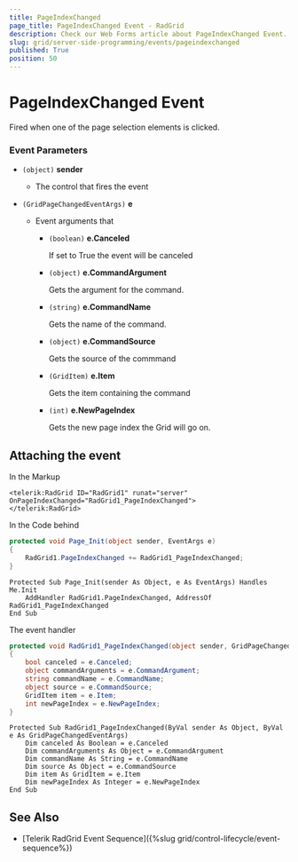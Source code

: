 ```yaml
---
title: PageIndexChanged
page_title: PageIndexChanged Event - RadGrid
description: Check our Web Forms article about PageIndexChanged Event.
slug: grid/server-side-programming/events/pageindexchanged
published: True
position: 50
---
```


# PageIndexChanged Event

Fired when one of the page selection elements is clicked.


### Event Parameters

* `(object)` **sender**

    * The control that fires the event

* `(GridPageChangedEventArgs)` **e**

    * Event arguments that 

        * `(boolean)` **e.Canceled**
            
            If set to True the event will be canceled

        * `(object)` **e.CommandArgument**

            Gets the argument for the command.

        * `(string)` **e.CommandName**

            Gets the name of the command.

        * `(object)` **e.CommandSource**

            Gets the source of the commmand

        * `(GridItem)` **e.Item**

            Gets the item containing the command

        * `(int)` **e.NewPageIndex**

            Gets the new page index the Grid will go on.


## Attaching the event

In the Markup

````ASP.NET
<telerik:RadGrid ID="RadGrid1" runat="server" OnPageIndexChanged="RadGrid1_PageIndexChanged">
</telerik:RadGrid>
````

In the Code behind

````C#
protected void Page_Init(object sender, EventArgs e)
{
    RadGrid1.PageIndexChanged += RadGrid1_PageIndexChanged;
}
````
````VB
Protected Sub Page_Init(sender As Object, e As EventArgs) Handles Me.Init
    AddHandler RadGrid1.PageIndexChanged, AddressOf RadGrid1_PageIndexChanged
End Sub
````

The event handler

````C#
protected void RadGrid1_PageIndexChanged(object sender, GridPageChangedEventArgs e)
{
    bool canceled = e.Canceled;
    object commandArguments = e.CommandArgument;
    string commandName = e.CommandName;
    object source = e.CommandSource;
    GridItem item = e.Item;
    int newPageIndex = e.NewPageIndex;
}
````
````VB
Protected Sub RadGrid1_PageIndexChanged(ByVal sender As Object, ByVal e As GridPageChangedEventArgs)
    Dim canceled As Boolean = e.Canceled
    Dim commandArguments As Object = e.CommandArgument
    Dim commandName As String = e.CommandName
    Dim source As Object = e.CommandSource
    Dim item As GridItem = e.Item
    Dim newPageIndex As Integer = e.NewPageIndex
End Sub
````

## See Also

* [Telerik RadGrid Event Sequence]({%slug grid/control-lifecycle/event-sequence%})


